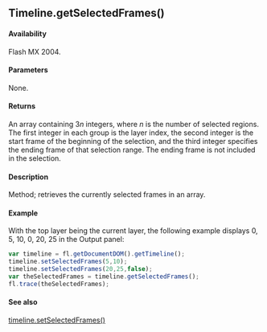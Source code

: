 ## Timeline.getSelectedFrames()

#### Availability

Flash MX 2004.

#### Parameters

None.

#### Returns

An array containing 3*n* integers, where *n* is the number of selected regions. The first integer in each group is the layer index, the second integer is the start frame of the beginning of the selection, and the third integer specifies the ending frame of that selection range. The ending frame is not included in the selection.

#### Description

Method; retrieves the currently selected frames in an array.

#### Example

With the top layer being the current layer, the following example displays 0, 5, 10, 0, 20, 25 in the Output panel:
```javascript
var timeline = fl.getDocumentDOM().getTimeline();
timeline.setSelectedFrames(5,10);
timeline.setSelectedFrames(20,25,false);
var theSelectedFrames = timeline.getSelectedFrames();
fl.trace(theSelectedFrames);

```
#### See also

[timeline.setSelectedFrames()](../Timeline_object/timeli46.md)
